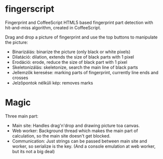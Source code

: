 fingerscript
============

Fingerprint and CoffeeScript
HTML5 based fingerprint part detection with hit-and-miss algorithm, created in CoffeeScript.

Drag and drop a picture of fingerprint and use the top buttons to manipulate the picture:
* Binarizálás: binarize the picture (only black or white pixels)
* Dilatáció: dilation, extends the size of black parts with 1 pixel
* Erodáció: erode, reduce the size of black part with 1 pixel
* Skeletonizálás: skeletonize, search the main line of black parts
* Jellemzők keresése: marking parts of fingerprint, currently line ends and crosses
* Jelzőpontok nélküli kép: removes marks

Magic
=====

Three main part:
* Main site: Handles drag'n'drop and drawing picture toa canvas.
* Web worker: Background thread which makes the main part of calculation, so the main site doesn't get blocked.
* Communication: Just strings can be passed between main site and worker, so serialize is the key.
(And a console emulation at web worker, but its not a big deal)

